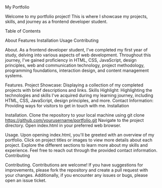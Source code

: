My Portfolio

Welcome to my portfolio project! This is where I showcase my projects, skills, and journey as a frontend developer student.

Table of Contents

About
Features
Installation
Usage
Contributing

About.
As a frontend developer student, I've completed my first year of study, delving into various aspects of web development. Throughout this journey, I've gained proficiency in HTML, CSS, JavaScript, design principles, web and communication technology, project methodology, programming foundations, interaction design, and content management systems.

Features.
Project Showcase: Displaying a collection of my completed projects with brief descriptions and links.
Skills Highlight: Highlighting the technologies and skills I've acquired during my learning journey, including HTML, CSS, JavaScript, design principles, and more.
Contact Information: Providing ways for visitors to get in touch with me.
Installation

Installation.
Clone the repository to your local machine using git clone https://github.com/yourusername/portfolio.git
Navigate to the project directory.
Open index.html in your preferred web browser.

Usage.
Upon opening index.html, you'll be greeted with an overview of my portfolio.
Click on project titles or images to view more details about each project.
Explore the different sections to learn more about my skills and experience.
Feel free to reach out through the provided contact information.
Contributing

Contributing.
Contributions are welcome! If you have suggestions for improvements, please fork the repository and create a pull request with your changes. Additionally, if you encounter any issues or bugs, please open an issue ticket.
